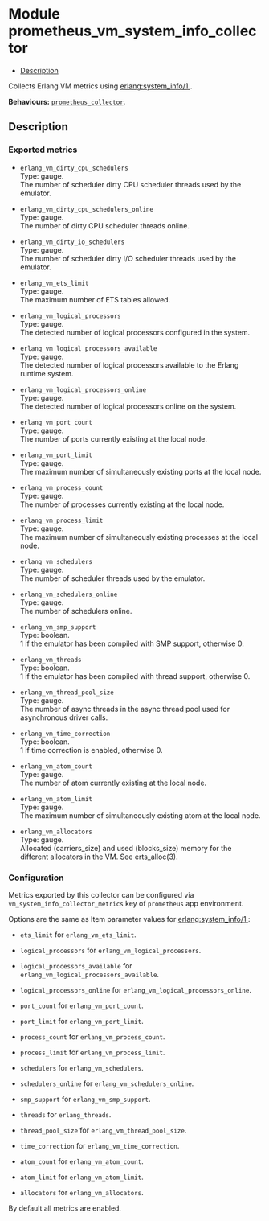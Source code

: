 

# Module prometheus_vm_system_info_collector #
* [Description](#description)

Collects Erlang VM metrics using
[
erlang:system_info/1
](http://erlang.org/doc/man/erlang.md#system_info-1).

__Behaviours:__ [`prometheus_collector`](prometheus_collector.md).

<a name="description"></a>

## Description ##


### <a name="Exported_metrics">Exported metrics</a> ###


* `erlang_vm_dirty_cpu_schedulers`<br />
Type: gauge.<br />
The number of scheduler dirty CPU scheduler threads used by the emulator.

* `erlang_vm_dirty_cpu_schedulers_online`<br />
Type: gauge.<br />
The number of dirty CPU scheduler threads online.

* `erlang_vm_dirty_io_schedulers`<br />
Type: gauge.<br />
The number of scheduler dirty I/O scheduler threads used by the emulator.

* `erlang_vm_ets_limit`<br />
Type: gauge.<br />
The maximum number of ETS tables allowed.

* `erlang_vm_logical_processors`<br />
Type: gauge.<br />
The detected number of logical processors configured in the system.

* `erlang_vm_logical_processors_available`<br />
Type: gauge.<br />
The detected number of logical processors
available to the Erlang runtime system.

* `erlang_vm_logical_processors_online`<br />
Type: gauge.<br />
The detected number of logical processors online on the system.

* `erlang_vm_port_count`<br />
Type: gauge.<br />
The number of ports currently existing at the local node.

* `erlang_vm_port_limit`<br />
Type: gauge.<br />
The maximum number of simultaneously existing ports at the local node.

* `erlang_vm_process_count`<br />
Type: gauge.<br />
The number of processes currently existing at the local node.

* `erlang_vm_process_limit`<br />
Type: gauge.<br />
The maximum number of simultaneously existing processes
at the local node.

* `erlang_vm_schedulers`<br />
Type: gauge.<br />
The number of scheduler threads used by the emulator.

* `erlang_vm_schedulers_online`<br />
Type: gauge.<br />
The number of schedulers online.

* `erlang_vm_smp_support`<br />
Type: boolean.<br />
1 if the emulator has been compiled with SMP support, otherwise 0.

* `erlang_vm_threads`<br />
Type: boolean.<br />
1 if the emulator has been compiled with thread support, otherwise 0.

* `erlang_vm_thread_pool_size`<br />
Type: gauge.<br />
The number of async threads in the async thread pool
used for asynchronous driver calls.

* `erlang_vm_time_correction`<br />
Type: boolean.<br />
1 if time correction is enabled, otherwise 0.

* `erlang_vm_atom_count`<br />
Type: gauge.<br />
The number of atom currently existing at the local node.

* `erlang_vm_atom_limit`<br />
Type: gauge.<br />
The maximum number of simultaneously existing atom at the local node.

* `erlang_vm_allocators`<br />
Type: gauge.<br />
Allocated (carriers_size) and used (blocks_size) memory
for the different allocators in the VM. See erts_alloc(3).



### <a name="Configuration">Configuration</a> ###

Metrics exported by this collector can be configured via
`vm_system_info_collector_metrics` key of `prometheus` app environment.

Options are the same as Item parameter values for
[
erlang:system_info/1
](http://erlang.org/doc/man/erlang.md#system_info-1):

* `ets_limit` for `erlang_vm_ets_limit`.

* `logical_processors` for `erlang_vm_logical_processors`.

* `logical_processors_available` for
`erlang_vm_logical_processors_available`.

* `logical_processors_online` for `erlang_vm_logical_processors_online`.

* `port_count` for `erlang_vm_port_count`.

* `port_limit` for `erlang_vm_port_limit`.

* `process_count` for `erlang_vm_process_count`.

* `process_limit` for `erlang_vm_process_limit`.

* `schedulers` for `erlang_vm_schedulers`.

* `schedulers_online` for `erlang_vm_schedulers_online`.

* `smp_support` for `erlang_vm_smp_support`.

* `threads` for `erlang_threads`.

* `thread_pool_size` for `erlang_vm_thread_pool_size`.

* `time_correction` for `erlang_vm_time_correction`.

* `atom_count` for `erlang_vm_atom_count`.

* `atom_limit` for `erlang_vm_atom_limit`.

* `allocators` for `erlang_vm_allocators`.


By default all metrics are enabled.